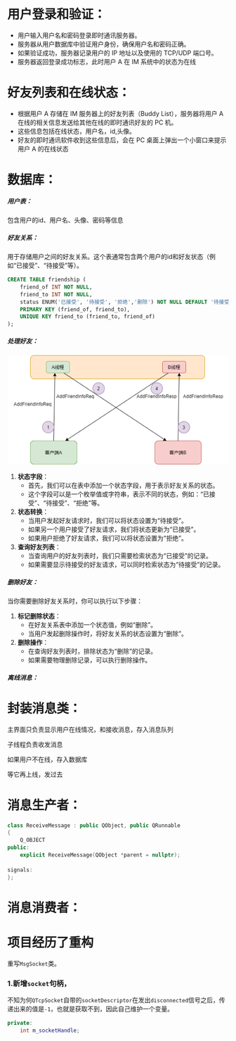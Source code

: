 # 用户登录和验证：

- 用户输入用户名和密码登录即时通讯服务器。
- 服务器从用户数据库中验证用户身份，确保用户名和密码正确。
- 如果验证成功，服务器记录用户的 IP 地址以及使用的 TCP/UDP 端口号。
- 服务器返回登录成功标志，此时用户 A 在 IM 系统中的状态为在线

# 好友列表和在线状态：

- 根据用户 A 存储在 IM 服务器上的好友列表（Buddy List），服务器将用户 A 在线的相关信息发送给其他在线的即时通讯好友的 PC 机。
- 这些信息包括在线状态，用户名，id,头像。
- 好友的即时通讯软件收到这些信息后，会在 PC 桌面上弹出一个小窗口来提示用户 A 的在线状态

# 数据库：

##### 用户表：

包含用户的id、用户名、头像、密码等信息

##### 好友关系：

用于存储用户之间的好友关系。这个表通常包含两个用户的id和好友状态（例如“已接受”、“待接受”等）。

```sql
CREATE TABLE friendship (
    friend_of INT NOT NULL,
    friend_to INT NOT NULL,
    status ENUM('已接受', '待接受', '拒绝','删除') NOT NULL DEFAULT '待接受',
    PRIMARY KEY (friend_of, friend_to),
    UNIQUE KEY friend_to (friend_to, friend_of)
);
```





##### 处理好友：

![请添加图片描述](服务器.assets/e70193fc549d419ca7eedc8d5e636c8c.png)

1. **状态字段**：
   - 首先，我们可以在表中添加一个状态字段，用于表示好友关系的状态。
   - 这个字段可以是一个枚举值或字符串，表示不同的状态，例如：“已接受”、“待接受”、“拒绝”等。
2. **状态转换**：
   - 当用户发起好友请求时，我们可以将状态设置为“待接受”。
   - 如果另一个用户接受了好友请求，我们将状态更新为“已接受”。
   - 如果用户拒绝了好友请求，我们可以将状态设置为“拒绝”。
3. **查询好友列表**：
   - 当查询用户的好友列表时，我们只需要检索状态为“已接受”的记录。
   - 如果需要显示待接受的好友请求，可以同时检索状态为“待接受”的记录。

##### 删除好友：

当你需要删除好友关系时，你可以执行以下步骤：

1. **标记删除状态**：
   - 在好友关系表中添加一个状态值，例如“删除”。
   - 当用户发起删除操作时，将好友关系的状态设置为“删除”。
2. **删除操作**：
   - 在查询好友列表时，排除状态为“删除”的记录。
   - 如果需要物理删除记录，可以执行删除操作。



##### 离线消息：

# 封装消息类：

主界面只负责显示用户在线情况，和接收消息，存入消息队列

子线程负责收发消息

如果用户不在线，存入数据库

等它再上线，发过去

# 消息生产者：

```c++
class ReceiveMessage : public QObject, public QRunnable
{
    Q_OBJECT
public:
    explicit ReceiveMessage(QObject *parent = nullptr);

signals:
};
```

# 消息消费者：



# 项目经历了重构

重写`MsgSocket`类。

### 1.新增`socket`句柄，

不知为何`QTcpSocket`自带的`socketDescriptor`在发出`disconnected`信号之后，传递出来的值是`-1`，也就是获取不到，因此自己维护一个变量。

```c++
private:
	int m_socketHandle;
```

